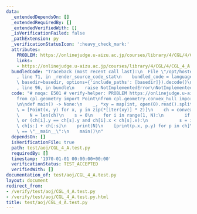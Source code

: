 ```yaml
---
data:
  _extendedDependsOn: []
  _extendedRequiredBy: []
  _extendedVerifiedWith: []
  _isVerificationFailed: false
  _pathExtension: py
  _verificationStatusIcon: ':heavy_check_mark:'
  attributes:
    PROBLEM: https://onlinejudge.u-aizu.ac.jp/courses/library/4/CGL/4/CGL_4_A
    links:
    - https://onlinejudge.u-aizu.ac.jp/courses/library/4/CGL/4/CGL_4_A
  bundledCode: "Traceback (most recent call last):\n  File \"/opt/hostedtoolcache/Python/3.9.2/x64/lib/python3.9/site-packages/onlinejudge_verify/documentation/build.py\"\
    , line 71, in _render_source_code_stat\n    bundled_code = language.bundle(stat.path,\
    \ basedir=basedir, options={'include_paths': [basedir]}).decode()\n  File \"/opt/hostedtoolcache/Python/3.9.2/x64/lib/python3.9/site-packages/onlinejudge_verify/languages/python.py\"\
    , line 96, in bundle\n    raise NotImplementedError\nNotImplementedError\n"
  code: "# noqa: E501 # verify-helper: PROBLEM https://onlinejudge.u-aizu.ac.jp/courses/library/4/CGL/4/CGL_4_A\n\
    from cpl.geometry import Point\nfrom cpl.geometry.convex_hull import convex_hull\n\
    \n\ndef main() -> None:\n    _, *xy = map(int, open(0).read().split())\n    ps\
    \ = [Point(x, y) for x, y in zip(*[iter(xy)] * 2)]\n    ch = convex_hull(ps)\n\
    \    N = len(ch)\n    s = 0\n    for i in range(1, N):\n        if ch[i].y < ch[s].y\
    \ or (ch[i].y == ch[s].y and ch[i].x < ch[s].x):\n            s = i\n    ch =\
    \ ch[s:] + ch[:s]\n    print(N)\n    [print(p.x, p.y) for p in ch]\n\n\nif __name__\
    \ == \"__main__\":\n    main()\n"
  dependsOn: []
  isVerificationFile: true
  path: test/aoj/CGL_4_A.test.py
  requiredBy: []
  timestamp: '1970-01-01 00:00:00+00:00'
  verificationStatus: TEST_ACCEPTED
  verifiedWith: []
documentation_of: test/aoj/CGL_4_A.test.py
layout: document
redirect_from:
- /verify/test/aoj/CGL_4_A.test.py
- /verify/test/aoj/CGL_4_A.test.py.html
title: test/aoj/CGL_4_A.test.py
---
```

